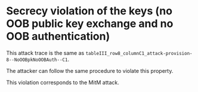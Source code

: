 # Secrecy violation of the keys (no OOB public key exchange and no OOB authentication)

This attack trace is the same as `tableIII_row8_columnC1_attack-provision-8--NoOOBpkNoOOBAuth--C1`.

The attacker can follow the same procedure to violate this property.

This violation corresponds to the MitM attack.